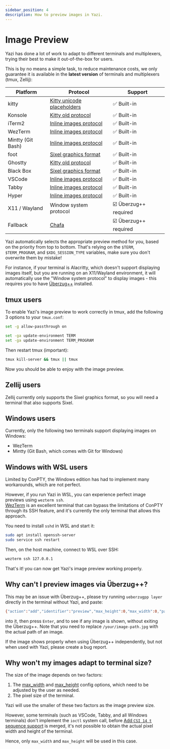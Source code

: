 ```yaml
---
sidebar_position: 4
description: How to preview images in Yazi.
---
```


# Image Preview

Yazi has done a lot of work to adapt to different terminals and multiplexers, trying their best to make it out-of-the-box for users.

This is by no means a simple task, to reduce maintenance costs, we only guarantee it is available in the **latest version** of terminals and multiplexers (tmux, Zellij):

| Platform          | Protocol                                                                                              | Support               |
| ----------------- | ----------------------------------------------------------------------------------------------------- | --------------------- |
| kitty             | [Kitty unicode placeholders](https://sw.kovidgoyal.net/kitty/graphics-protocol/#unicode-placeholders) | ✅ Built-in           |
| Konsole           | [Kitty old protocol](https://github.com/sxyazi/yazi/blob/main/yazi-adaptor/src/kitty_old.rs)          | ✅ Built-in           |
| iTerm2            | [Inline images protocol](https://iterm2.com/documentation-images.html)                                | ✅ Built-in           |
| WezTerm           | [Inline images protocol](https://iterm2.com/documentation-images.html)                                | ✅ Built-in           |
| Mintty (Git Bash) | [Inline images protocol](https://iterm2.com/documentation-images.html)                                | ✅ Built-in           |
| foot              | [Sixel graphics format](https://www.vt100.net/docs/vt3xx-gp/chapter14.html)                           | ✅ Built-in           |
| Ghostty           | [Kitty old protocol](https://github.com/sxyazi/yazi/blob/main/yazi-adaptor/src/kitty_old.rs)          | ✅ Built-in           |
| Black Box         | [Sixel graphics format](https://www.vt100.net/docs/vt3xx-gp/chapter14.html)                           | ✅ Built-in           |
| VSCode            | [Inline images protocol](https://iterm2.com/documentation-images.html)                                | ✅ Built-in           |
| Tabby             | [Inline images protocol](https://iterm2.com/documentation-images.html)                                | ✅ Built-in           |
| Hyper             | [Inline images protocol](https://iterm2.com/documentation-images.html)                                | ✅ Built-in           |
| X11 / Wayland     | Window system protocol                                                                                | ☑️ Überzug++ required |
| Fallback          | [Chafa](https://hpjansson.org/chafa/)                                                                 | ☑️ Überzug++ required |

Yazi automatically selects the appropriate preview method for you, based on the priority from top to bottom.
That's relying on the `$TERM`, `$TERM_PROGRAM`, and `$XDG_SESSION_TYPE` variables, make sure you don't overwrite them by mistake!

For instance, if your terminal is Alacritty, which doesn't support displaying images itself, but you are running on an X11/Wayland environment,
it will automatically use the "Window system protocol" to display images - this requires you to have [Überzug++](https://github.com/jstkdng/ueberzugpp) installed.

## tmux users

To enable Yazi's image preview to work correctly in tmux, add the following 3 options to your `tmux.conf`:

```sh
set -g allow-passthrough on

set -ga update-environment TERM
set -ga update-environment TERM_PROGRAM
```

Then restart tmux (important):

```sh
tmux kill-server && tmux || tmux
```

Now you should be able to enjoy with the image preview.

## Zellij users

Zellij currently only supports the Sixel graphics format, so you will need a terminal that also supports Sixel.

## Windows users

Currently, only the following two terminals support displaying images on Windows:

- WezTerm
- Mintty (Git Bash, which comes with Git for Windows)

## Windows with WSL users

Limited by ConPTY, the Windows edition has had to implement many workarounds, which are not perfect.

However, if you run Yazi in WSL, you can experience perfect image previews using `wezterm ssh`.<br/>
[WezTerm](https://wezfurlong.org/wezterm/) is an excellent terminal that can bypass the limitations of ConPTY through its SSH feature, and it's currently the only terminal that allows this approach.

You need to install `sshd` in WSL and start it:

```sh
sudo apt install openssh-server
sudo service ssh restart
```

Then, on the host machine, connect to WSL over SSH:

```sh
wezterm ssh 127.0.0.1
```

That's it! you can now get Yazi's image preview working properly.

## Why can't I preview images via Überzug++?

This may be an issue with Überzug++, please try running `ueberzugpp layer` directly in the terminal without Yazi, and paste:

```sh
{"action":"add","identifier":"preview","max_height":0,"max_width":0,"path":"/your/image-path.jpg","x":0,"y":0}
```

into it, then press `Enter`, and to see if any image is shown, without exiting the Überzug++. Note that you need to replace `/your/image-path.jpg` with the actual path of an image.

If the image shows properly when using Überzug++ independently, but not when used with Yazi, please create a bug report.

## Why won't my images adapt to terminal size?

The size of the image depends on two factors:

1. The [max_width](/docs/configuration/yazi#max_width) and [max_height](/docs/configuration/yazi#max_height) config options, which need to be adjusted by the user as needed.
2. The pixel size of the terminal.

Yazi will use the smaller of these two factors as the image preview size.

However, some terminals (such as VSCode, Tabby, and all Windows terminals) don't implement the `ioctl` system call, before [Add `CSI 14 t` sequence support](https://github.com/crossterm-rs/crossterm/pull/810) is merged, it's not possible to obtain the actual pixel width and height of the terminal.

Hence, only `max_width` and `max_height` will be used in this case.
